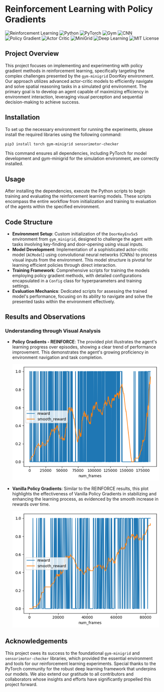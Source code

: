 # Reinforcement Learning with Policy Gradients
![Reinforcement Learning](https://img.shields.io/badge/🤖%20Reinforcement%20Learning-blue?style=for-the-badge&logo=ai&logoColor=white)
![Python](https://img.shields.io/badge/🐍%20Python-3670A0?style=for-the-badge&logo=python&logoColor=ffdd54)
![PyTorch](https://img.shields.io/badge/🔥%20PyTorch-EE4C2C?style=for-the-badge&logo=PyTorch&logoColor=white)
![Gym](https://img.shields.io/badge/🏋️%20OpenAI%20Gym-008080?style=for-the-badge&logo=openai&logoColor=white)
![CNN](https://img.shields.io/badge/🧠%20CNN%20Model-critical?style=for-the-badge&logo=neural&logoColor=white)
![Policy Gradient](https://img.shields.io/badge/📈%20Policy%20Gradient-orange?style=for-the-badge&logo=plotly&logoColor=white)
![Actor Critic](https://img.shields.io/badge/🎭%20Actor%20Critic-brightgreen?style=for-the-badge&logo=theater&logoColor=white)
![MiniGrid](https://img.shields.io/badge/🔑%20MiniGrid%20DoorKey-9146FF?style=for-the-badge&logo=grid&logoColor=white)
![Deep Learning](https://img.shields.io/badge/🚀%20Deep%20Learning-red?style=for-the-badge&logo=deep-learning&logoColor=white)
![MIT License](https://img.shields.io/badge/📜%20License-lightgrey?style=for-the-badge&logo=open-source-initiative&logoColor=black)
## Project Overview
This project focuses on implementing and experimenting with policy gradient methods in reinforcement learning, specifically targeting the complex challenges presented by the `gym-minigrid` DoorKey environment. Our approach utilizes advanced actor-critic models to efficiently navigate and solve spatial reasoning tasks in a simulated grid environment. The primary goal is to develop an agent capable of maximizing efficiency in environment interaction, leveraging visual perception and sequential decision-making to achieve success.

## Installation

To set up the necessary environment for running the experiments, please install the required libraries using the following command:

```bash
pip3 install torch gym-minigrid sensorimotor-checker
```
This command ensures all dependencies, including PyTorch for model development and gym-minigrid for the simulation environment, are correctly installed.

## Usage

After installing the dependencies, execute the Python scripts to begin training and evaluating the reinforcement learning models. These scripts encompass the entire workflow from initialization and training to evaluation of the agents within the specified environment.

## Code Structure

- **Environment Setup**: Custom initialization of the `DoorKeyEnv5x5` environment from `gym_minigrid`, designed to challenge the agent with tasks involving key-finding and door-opening using visual inputs.
- **Model Development**: Implementation of a sophisticated actor-critic model (`ACModel`) using convolutional neural networks (CNNs) to process visual inputs from the environment. This model structure is pivotal for learning efficient policies through direct interaction.
- **Training Framework**: Comprehensive scripts for training the models employing policy gradient methods, with detailed configurations encapsulated in a `Config` class for hyperparameters and training settings.
- **Evaluation Mechanics**: Dedicated scripts for assessing the trained model's performance, focusing on its ability to navigate and solve the presented tasks within the environment effectively.

## Results and Observations

### Understanding through Visual Analysis

- **Policy Gradients - REINFORCE**: The provided plot illustrates the agent's learning progress over episodes, showing a clear trend of performance improvement. This demonstrates the agent's growing proficiency in environment navigation and task completion.
  
  ![Policy Gradients - REINFORCE](https://github.com/chikap421/Reinforcement-Learning/blob/main/question%206b.png)

- **Vanilla Policy Gradients**: Similar to the REINFORCE results, this plot highlights the effectiveness of Vanilla Policy Gradients in stabilizing and enhancing the learning process, as evidenced by the smooth increase in rewards over time.
  
  ![Vanilla Policy Gradients](https://github.com/chikap421/Reinforcement-Learning/blob/main/question%206c.png)

## Acknowledgements

This project owes its success to the foundational `gym-minigrid` and `sensorimotor-checker` libraries, which provided the essential environment and tools for our reinforcement learning experiments. Special thanks to the PyTorch community for the robust deep learning framework that underpins our models. We also extend our gratitude to all contributors and collaborators whose insights and efforts have significantly propelled this project forward.

